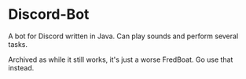 # Discord-Bot
A bot for Discord written in Java. Can play sounds and perform several tasks.

Archived as while it still works, it's just a worse FredBoat. Go use that instead.
